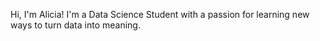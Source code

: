 Hi, I'm Alicia! I'm a Data Science Student with a passion for learning new ways to turn data into meaning.
